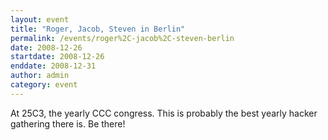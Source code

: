 ```yaml
---
layout: event
title: "Roger, Jacob, Steven in Berlin"
permalink: /events/roger%2C-jacob%2C-steven-berlin
date: 2008-12-26
startdate: 2008-12-26
enddate: 2008-12-31
author: admin
category: event
---
```


At 25C3, the yearly CCC congress. This is probably the best yearly
hacker gathering there is. Be there!

